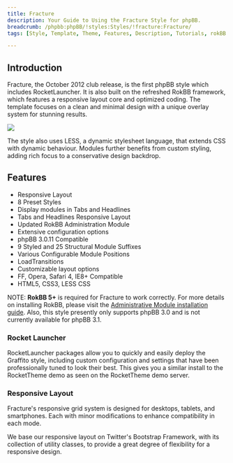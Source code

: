 ```yaml
---
title: Fracture
description: Your Guide to Using the Fracture Style for phpBB.
breadcrumb: /phpbb:phpBB/!styles:Styles/!fracture:Fracture/
tags: [Style, Template, Theme, Features, Description, Tutorials, rokBB 5]

---
```


Introduction
-----

Fracture, the October 2012 club release, is the first phpBB style which includes RocketLauncher. It is also built on the refreshed RokBB framework, which features a responsive layout core and optimized coding. The template focuses on a clean and minimal design with a unique overlay system for stunning results. 

![][style]

The style also uses LESS, a dynamic stylesheet language, that extends CSS with dynamic behaviour. Modules further benefits from custom styling, adding rich focus to a conservative design backdrop.

Features
-----

* Responsive Layout
* 8 Preset Styles
* Display modules in Tabs and Headlines
* Tabs and Headlines Responsive Layout
* Updated RokBB Administration Module
* Extensive configuration options
* phpBB 3.0.11 Compatible
* 9 Styled and 25 Structural Module Suffixes
* Various Configurable Module Positions
* LoadTransitions
* Customizable layout options
* FF, Opera, Safari 4, IE8+ Compatible
* HTML5, CSS3, LESS CSS

NOTE: **RokBB 5+** is required for Fracture to work correctly. For more details on installing RokBB, please visit the [Administrative Module installation guide](../../start/styles.md#installing-administrative-modules). Also, this style presently only supports phpBB 3.0 and is not currently available for phpBB 3.1.


### Rocket Launcher

RocketLauncher packages allow you to quickly and easily deploy the Graffito style, including custom configuration and settings that have been professionally tuned to look their best. This gives you a similar install to the RocketTheme demo as seen on the RocketTheme demo server.

### Responsive Layout

Fracture's responsive grid system is designed for desktops, tablets, and smartphones. Each with minor modifications to enhance compatibility in each mode.

We base our responsive layout on Twitter's Bootstrap Framework, with its collection of utility classes, to provide a great degree of flexibility for a responsive design.

[adminguide]: ../../start/styles.md#installing-administrative-modules
[style]: assets/fracture.jpeg
[rokbridge]: http://www.rockettheme.com/extensions-joomla/rokbridge
